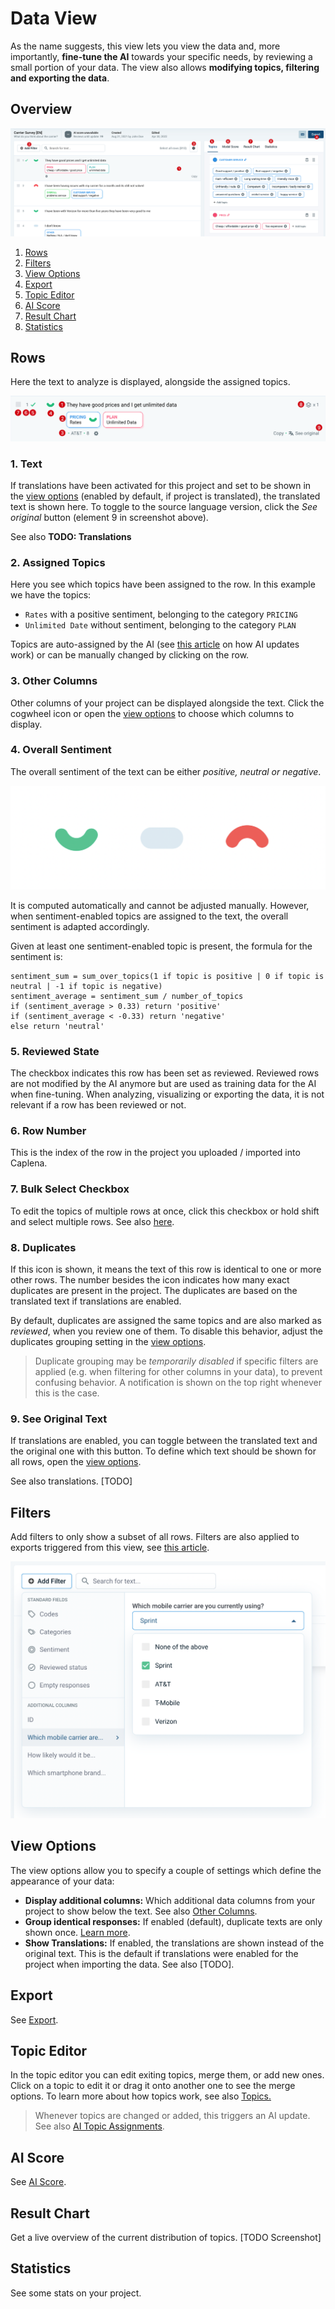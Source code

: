 # Data View

As the name suggests, this view lets you view the data and, more importantly, **fine-tune the AI** towards your specific needs, by reviewing a small portion of your data. The view also allows **modifying topics, filtering and exporting the data**.

## Overview

![Data view](images/fine-tuning-view.png)

1. [Rows](#rows)
2. [Filters](#filters)
3. [View Options](#view-options)
4. [Export](#export)
5. [Topic Editor](#topic-editor)
6. [AI Score](#ai-score)
7. [Result Chart](#result-chart)
8. [Statistics](#statistics)

## Rows

Here the text to analyze is displayed, alongside the assigned topics.

![Row](images/fine-tuning-row.png)

### 1. Text

If translations have been activated for this project and set to be shown in the [view options](#view-options) (enabled by default, if project is translated), the translated text is shown here. To toggle to the source language version, click the *See original* button (element 9 in screenshot above).

See also **TODO: Translations**

### 2. Assigned Topics

Here you see which topics have been assigned to the row. In this example we have the topics:
* `Rates` with a positive sentiment, belonging to the category `PRICING`
* `Unlimited Date` without sentiment, belonging to the category `PLAN`

Topics are auto-assigned by the AI (see [this article](03-02-AI-assignments.md) on how AI updates work) or can be manually changed by clicking on the row.

### 3. Other Columns

Other columns of your project can be displayed alongside the text. Click the cogwheel icon or open the [view options](#view-options) to choose which columns to display.

### 4. Overall Sentiment

The overall sentiment of the text can be either *positive, neutral or negative*.

![Row](images/sentiments.png)

It is computed automatically and cannot be adjusted manually. However, when sentiment-enabled topics are assigned to the text, the overall sentiment is adapted accordingly.

Given at least one sentiment-enabled topic is present, the formula for the sentiment is:

```
sentiment_sum = sum_over_topics(1 if topic is positive | 0 if topic is neutral | -1 if topic is negative)
sentiment_average = sentiment_sum / number_of_topics
if (sentiment_average > 0.33) return 'positive'
if (sentiment_average < -0.33) return 'negative'
else return 'neutral'
```

### 5. Reviewed State

The checkbox indicates this row has been set as reviewed. Reviewed rows are not modified by the AI anymore but are used as training data for the AI when fine-tuning. When analyzing, visualizing or exporting the data, it is not relevant if a row has been reviewed or not.

### 6. Row Number

This is the index of the row in the project you uploaded / imported into Caplena.

### 7. Bulk Select Checkbox

To edit the topics of multiple rows at once, click this checkbox or hold shift and select multiple rows. See also [here](03-03-Changing-topic-assignments.md#bulk-assignment).

### 8. Duplicates

If this icon is shown, it means the text of this row is identical to one or more other rows. The number besides the icon indicates how many exact duplicates are present in the project. The duplicates are based on the translated text if translations are enabled.

By default, duplicates are assigned the same topics and are also marked as *reviewed*, when you review one of them. To disable this behavior, adjust the duplicates grouping setting in the [view options](#view-options).

<!-- theme: info -->
> Duplicate grouping may be *temporarily disabled* if specific filters are applied (e.g. when filtering for other columns in your data), to prevent confusing behavior. A notification is shown on the top right whenever this is the case.

### 9. See Original Text

If translations are enabled, you can toggle between the translated text and the original one with this button. To define which text should be shown for all rows, open the [view options](#view-options).

See also translations. [TODO]

## Filters

Add filters to only show a subset of all rows. Filters are also applied to exports triggered from this view, see [this article](03-04-Export.md).

![Filters](images/filters.png)

## View Options

The view options allow you to specify a couple of settings which define the appearance of your data:
* **Display additional columns:** Which additional data columns from your project to show below the text. See also [Other Columns](#3-other-columns).
* **Group identical responses:** If enabled (default), duplicate texts are only shown once. [Learn more](#8-duplicates).
* **Show Translations:** If enabled, the translations are shown instead of the original text. This is the default if translations were enabled for the project when importing the data. See also [TODO].


## Export

See [Export](03-04-Export.md).


## Topic Editor

In the topic editor you can edit exiting topics, merge them, or add new ones. Click on a topic to edit it or drag it onto another one to see the merge options. To learn more about how topics work, see also [Topics.](02-01-Topics.md)

<!-- theme: info -->
> Whenever topics are changed or added, this triggers an AI update. See also [AI Topic Assignments](03-02-AI-assignments.md#when-is-the-ai-updated).

## AI Score

See [AI Score](03-02-AI-assignments.md#ai-score).

## Result Chart

Get a live overview of the current distribution of topics. [TODO Screenshot]

## Statistics

See some stats on your project.
